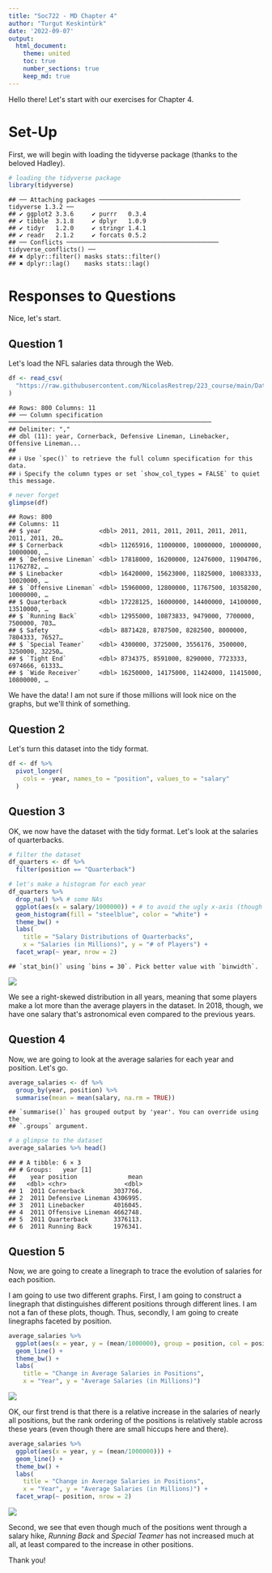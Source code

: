 ```yaml
---
title: "Soc722 - MD Chapter 4"
author: "Turgut Keskintürk"
date: '2022-09-07'
output:
  html_document:
    theme: united
    toc: true
    number_sections: true
    keep_md: true
---
```




Hello there! Let's start with our exercises for Chapter 4.

# Set-Up

First, we will begin with loading the tidyverse package (thanks to the beloved Hadley).


```r
# loading the tidyverse package
library(tidyverse)
```

```
## ── Attaching packages ─────────────────────────────────────── tidyverse 1.3.2 ──
## ✔ ggplot2 3.3.6     ✔ purrr   0.3.4
## ✔ tibble  3.1.8     ✔ dplyr   1.0.9
## ✔ tidyr   1.2.0     ✔ stringr 1.4.1
## ✔ readr   2.1.2     ✔ forcats 0.5.2
## ── Conflicts ────────────────────────────────────────── tidyverse_conflicts() ──
## ✖ dplyr::filter() masks stats::filter()
## ✖ dplyr::lag()    masks stats::lag()
```

# Responses to Questions

Nice, let's start.

## Question 1

Let's load the NFL salaries data through the Web.


```r
df <- read_csv(
  "https://raw.githubusercontent.com/NicolasRestrep/223_course/main/Data/nfl_salaries.csv"
)
```

```
## Rows: 800 Columns: 11
## ── Column specification ────────────────────────────────────────────────────────
## Delimiter: ","
## dbl (11): year, Cornerback, Defensive Lineman, Linebacker, Offensive Lineman...
## 
## ℹ Use `spec()` to retrieve the full column specification for this data.
## ℹ Specify the column types or set `show_col_types = FALSE` to quiet this message.
```

```r
# never forget
glimpse(df)
```

```
## Rows: 800
## Columns: 11
## $ year                <dbl> 2011, 2011, 2011, 2011, 2011, 2011, 2011, 2011, 20…
## $ Cornerback          <dbl> 11265916, 11000000, 10000000, 10000000, 10000000, …
## $ `Defensive Lineman` <dbl> 17818000, 16200000, 12476000, 11904706, 11762782, …
## $ Linebacker          <dbl> 16420000, 15623000, 11825000, 10083333, 10020000, …
## $ `Offensive Lineman` <dbl> 15960000, 12800000, 11767500, 10358200, 10000000, …
## $ Quarterback         <dbl> 17228125, 16000000, 14400000, 14100000, 13510000, …
## $ `Running Back`      <dbl> 12955000, 10873833, 9479000, 7700000, 7500000, 703…
## $ Safety              <dbl> 8871428, 8787500, 8282500, 8000000, 7804333, 76527…
## $ `Special Teamer`    <dbl> 4300000, 3725000, 3556176, 3500000, 3250000, 32250…
## $ `Tight End`         <dbl> 8734375, 8591000, 8290000, 7723333, 6974666, 61333…
## $ `Wide Receiver`     <dbl> 16250000, 14175000, 11424000, 11415000, 10800000, …
```

We have the data! I am not sure if those millions will look nice on the graphs, but we'll think of something.

## Question 2

Let's turn this dataset into the tidy format.


```r
df <- df %>%
  pivot_longer(
    cols = -year, names_to = "position", values_to = "salary"
  )
```

## Question 3

OK, we now have the dataset with the tidy format. Let's look at the salaries of quarterbacks.


```r
# filter the dataset
df_quarters <- df %>%
  filter(position == "Quarterback")

# let's make a histogram for each year
df_quarters %>%
  drop_na() %>% # some NAs
  ggplot(aes(x = salary/1000000)) + # to avoid the ugly x-axis (though I kinda like the scientific notation)
  geom_histogram(fill = "steelblue", color = "white") +
  theme_bw() +
  labs(
    title = "Salary Distributions of Quarterbacks", 
    x = "Salaries (in Millions)", y = "# of Players") +
  facet_wrap(~ year, nrow = 2)
```

```
## `stat_bin()` using `bins = 30`. Pick better value with `binwidth`.
```

![](md_chapter4_files/figure-html/unnamed-chunk-4-1.png)<!-- -->

We see a right-skewed distribution in all years, meaning that some players make a lot more than the average players in the dataset. In 2018, though, we have one salary that's astronomical even compared to the previous years.

## Question 4

Now, we are going to look at the average salaries for each year and position. Let's go.


```r
average_salaries <- df %>%
  group_by(year, position) %>%
  summarise(mean = mean(salary, na.rm = TRUE))
```

```
## `summarise()` has grouped output by 'year'. You can override using the
## `.groups` argument.
```

```r
# a glimpse to the dataset
average_salaries %>% head()
```

```
## # A tibble: 6 × 3
## # Groups:   year [1]
##    year position              mean
##   <dbl> <chr>                <dbl>
## 1  2011 Cornerback        3037766.
## 2  2011 Defensive Lineman 4306995.
## 3  2011 Linebacker        4016045.
## 4  2011 Offensive Lineman 4662748.
## 5  2011 Quarterback       3376113.
## 6  2011 Running Back      1976341.
```

## Question 5

Now, we are going to create a linegraph to trace the evolution of salaries for each position.

I am going to use two different graphs. First, I am going to construct a linegraph that distinguishes different positions through different lines. I am not a fan of these plots, though. Thus, secondly, I am going to create linegraphs faceted by position.


```r
average_salaries %>%
  ggplot(aes(x = year, y = (mean/1000000), group = position, col = position)) +
  geom_line() +
  theme_bw() +
  labs(
    title = "Change in Average Salaries in Positions",
    x = "Year", y = "Average Salaries (in Millions)")
```

![](md_chapter4_files/figure-html/unnamed-chunk-6-1.png)<!-- -->

OK, our first trend is that there is a relative increase in the salaries of nearly all positions, but the rank ordering of the positions is relatively stable across these years (even though there are small hiccups here and there).


```r
average_salaries %>%
  ggplot(aes(x = year, y = (mean/1000000))) +
  geom_line() +
  theme_bw() +
  labs(
    title = "Change in Average Salaries in Positions",
    x = "Year", y = "Average Salaries (in Millions)") +
  facet_wrap(~ position, nrow = 2)
```

![](md_chapter4_files/figure-html/unnamed-chunk-7-1.png)<!-- -->

Second, we see that even though much of the positions went through a salary hike, *Running Back* and *Special Teamer* has not increased much at all, at least compared to the increase in other positions.

Thank you!
